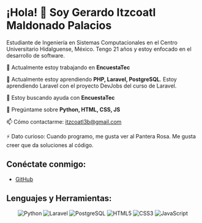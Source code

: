 # ¡Hola! 👋 Soy Gerardo Itzcoatl Maldonado Palacios

Estudiante de Ingeniería en Sistemas Computacionales en el Centro Universitario Hidalguense, México. Tengo 21 años y estoy enfocado en el desarrollo de software.

🔭 Actualmente estoy trabajando en **EncuestaTec**

🌱 Actualmente estoy aprendiendo **PHP, Laravel, PostgreSQL**. Estoy aprendiendo Laravel con el proyecto DevJobs del curso de Laravel.

🤝 Estoy buscando ayuda con **EncuestaTec**

💬 Pregúntame sobre **Python, HTML, CSS, JS**

📫 Cómo contactarme: [itzcoatl3b@gmail.com](mailto:itzcoatl3b@gmail.com)

⚡ Dato curioso: Cuando programo, me gusta ver al Pantera Rosa. Me gusta creer que da soluciones al código.

## Conéctate conmigo:
- [GitHub](https://github.com/itzcoatl397)

## Lenguajes y Herramientas:
<div align="center">
  <img src="https://img.shields.io/badge/Python-3776AB?style=for-the-badge&logo=python&logoColor=white" alt="Python">
  <img src="https://img.shields.io/badge/Laravel-FF2D20?style=for-the-badge&logo=laravel&logoColor=white" alt="Laravel">
  <img src="https://img.shields.io/badge/PostgreSQL-316192?style=for-the-badge&logo=postgresql&logoColor=white" alt="PostgreSQL">
  <img src="https://img.shields.io/badge/HTML5-E34F26?style=for-the-badge&logo=html5&logoColor=white" alt="HTML5">
  <img src="https://img.shields.io/badge/CSS3-1572B6?style=for-the-badge&logo=css3&logoColor=white" alt="CSS3">
  <img src="https://img.shields.io/badge/JavaScript-F7DF1E?style=for-the-badge&logo=javascript&logoColor=black" alt="JavaScript">
</div>
